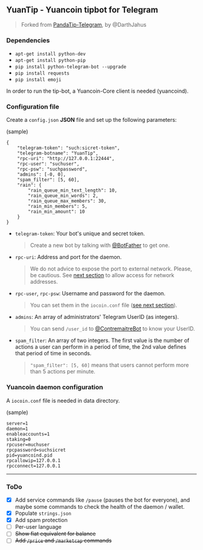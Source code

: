 ## YuanTip - Yuancoin tipbot for Telegram
> Forked from [PandaTip-Telegram](https://github.com/DarthJahus/PandaTip-Telegram), by @DarthJahus
 
### Dependencies 

* `apt-get install python-dev`
* `apt-get install python-pip`
* `pip install python-telegram-bot --upgrade`
* `pip install requests`
* `pip install emoji`


In order to run the tip-bot, a Yuancoin-Core client is needed (yuancoind). 

### Configuration file

Create a `config.json` **JSON** file and set up the following parameters:

(sample)
 
    {
    	"telegram-token": "such:sicret-token",
    	"telegram-botname": "YuanTip",
    	"rpc-uri": "http://127.0.0.1:22444",
    	"rpc-user": "suchuser",
    	"rpc-psw": "suchpassword",
    	"admins": [-0, 0],
    	"spam_filter": [5, 60],
    	"rain": {
    	    "rain_queue_min_text_length": 10,
    	    "rain_queue_min_words": 2,
    	    "rain_queue_max_members": 30,
    	    "rain_min_members": 5,
    	    "rain_min_amount": 10
    	}
    }

* `telegram-token`: Your bot's unique and secret token.
  > Create a new bot by talking with [@BotFather](https://t.me/BotFather) to get one. 
* `rpc-uri`: Address and port for the daemon.
  > We do not advice to expose the port to external network. Please, be cautious.
  > See [next section](#Yuancoin-daemon-configuration) to allow access for network addresses.
* `rpc-user`, `rpc-psw`: Username and password for the daemon.
  > You can set them in the `iocoin.conf` file ([see next section](#Yuancoin-daemon-configuration)).
* `admins`: An array of administrators' Telegram UserID (as integers).
  > You can send `/user_id` to [@ContremaitreBot](https://t.me/ContremaitreBot) to know your UserID.
* `spam_filter`: An array of two integers. The first value is the number of actions a user can perform in a period of time, the 2nd value defines that period of time in seconds.
  > `"spam_filter": [5, 60]` means that users cannot perform more than 5 actions per minute.


### Yuancoin daemon configuration

A `iocoin.conf` file is needed in data directory.

(sample)

    server=1
    daemon=1
    enableaccounts=1
    staking=0
    rpcuser=muchuser
    rpcpassword=suchsicret
    pid=yuancoind.pid
    rpcallowip=127.0.0.1
    rpcconnect=127.0.0.1

---

### ToDo

- [x] Add service commands like `/pause` (pauses the bot for everyone), and maybe some commands to check the health of the daemon / wallet.
- [x] Populate `strings.json`
- [x] Add spam protection
- [ ] Per-user language
- [ ] ~~Show fiat equivalent for balance~~
- [ ] ~~Add `/price` and `/marketcap` commands~~
